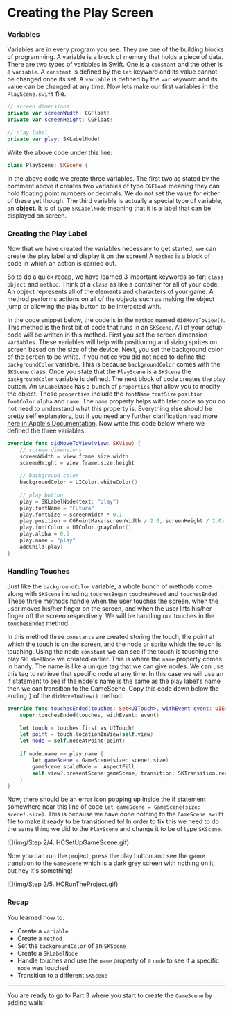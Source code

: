 # Creating the Play Screen

### Variables

Variables are in every program you see. They are one of the building blocks of programming. A variable is a block of memory that holds a piece of data. There are two types of variables in Swift. One is a `constant` and the other is a `variable`. A `constant` is defined by the `let` keyword and its value cannot be changed once its set. A `variable` is defined by the `var` keyword and its value can be changed at any time. Now lets make our first variables in the `PlayScene.swift` file.

```swift
// screen dimensions
private var screenWidth: CGFloat!
private var screenHeight: CGFloat!
    
// play label
private var play: SKLabelNode!
```
	
    
Write the above code under this line:

```swift
class PlayScene: SKScene {
```
	
In the above code we create three variables. The first two as stated by the comment above it creates two variables of type `CGFloat` meaning they can hold floating point numbers or decimals. We do not set the value for either of these yet though. The third variable is actually a special type of variable, an **object**. It is of type `SKLabelNode` meaning that it is a label that can be displayed on screen.

### Creating the Play Label

Now that we have created the variables necessary to get started, we can create the play label and display it on the screen! A `method` is a block of code in which an action is carried out. 

So to do a quick recap, we have learned 3 important keywords so far: `class` `object` and `method`. Think of a `class` as like a container for all of your code. An object represents all of the elements and characters of your game. A method performs actions on all of the objects such as making the object jump or allowing the play button to be interacted with.

In the code snippet below, the code is in the `method` named `didMoveToView()`. This method is the first bit of code that runs in an `SKScene`. All of your setup code will be written in this method. First you set the screen dimension `variables`. These variables will help with positioning and sizing sprites on screen based on the size of the device. Next, you set the background color of the screen to be white. If you notice you did not need to define the `backgroundColor` variable. This is because `backgroundColor` comes with the `SKScene` class. Once you state that the `PlayScene` is a `SKScene` the `backgroundColor` variable is defined. The next block of code creates the play button. An `SKLabelNode` has a bunch of `properties` that allow you to modify the object. These `properties` include the `fontName` `fontSize` `position` `fontColor` `alpha` and `name`. The `name` property helps with later code so you do not need to understand what this property is. Everything else should be pretty self explanatory, but if you need any further clarification read more [here in Apple's Documentation](https://developer.apple.com/library/ios/documentation/SpriteKit/Reference/SKLabelNode_Ref/). Now write this code below where we defined the three variables.

```swift
override func didMoveToView(view: SKView) {
	// screen dimensions
   	screenWidth = view.frame.size.width
	screenHeight = view.frame.size.height
        
	// background color
	backgroundColor = UIColor.whiteColor()
        
	// play button
	play = SKLabelNode(text: "play")
	play.fontName = "Futura"
	play.fontSize = screenWidth * 0.1
   	play.position = CGPointMake(screenWidth / 2.0, screenHeight / 2.0)
	play.fontColor = UIColor.grayColor()
	play.alpha = 0.5
	play.name = "play"
	addChild(play)
}
```
    
### Handling Touches

Just like the `backgroundColor` variable, a whole bunch of methods come along with `SKScene` including `touchesBegan` `touchesMoved` and `touchesEnded`. These three methods handle when the user touches the screen, when the user moves his/her finger on the screen, and when the user lifts his/her finger off the screen respectively. We will be handling our touches in the `touchesEnded` method.

In this method three `constants` are created storing the touch, the point at which the touch is on the screen, and the node or sprite which the touch is touching. Using the node `constant` we can see if the touch is touching the play `SKLabelNode` we created earlier. This is where the `name` property comes in handy. The name is like a unique tag that we can give nodes. We can use this tag to retrieve that specific node at any time. In this case we will use an if statement to see if the node's name is the same as the play label's name then we can transition to the GameScene. Copy this code down below the ending `}` of the `didMoveToView()` method.

```swift
override func touchesEnded(touches: Set<UITouch>, withEvent event: UIEvent?) {
	super.touchesEnded(touches, withEvent: event)
        
 	let touch = touches.first as UITouch!
	let point = touch.locationInView(self.view)
  	let node = self.nodeAtPoint(point)
        
	if node.name == play.name {
  		let gameScene = GameScene(size: scene!.size)
 		gameScene.scaleMode = .AspectFill
   		self.view?.presentScene(gameScene, transition: SKTransition.revealWithDirection(.Left, duration: 0.5))
 	}
}
```
    
Now, there should be an error icon popping up inside the if statement somewhere near this line of code `let gameScene = GameScene(size: scene!.size)`. This is because we have done nothing to the `GameScene.swift` file to make it ready to be transitioned to! In order to fix this we need to do the same thing we did to the `PlayScene` and change it to be of type `SKScene`.

![](img/Step 2/4. HCSetUpGameScene.gif)

Now you can run the project, press the play button and see the game transition to the `GameScene` which is a dark grey screen with nothing on it, but hey it's something!

![](img/Step 2/5. HCRunTheProject.gif)

### Recap

You learned how to:

* Create a `variable`
* Create a `method`
* Set the `backgroundColor` of an `SKScene`
* Create a `SKLabelNode`
* Handle touches and use the `name` property of a `node` to see if a specific `node` was touched
* Transition to a different `SKScene`

--------------------------------------------------------------------------------

You are ready to go to Part 3 where you start to create the `GameScene` by adding walls!
